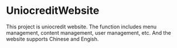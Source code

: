 UniocreditWebsite
=================

This project is uniocredit website. The function includes menu management, content management, user management, etc. And the website supports Chinese and Engish. 
